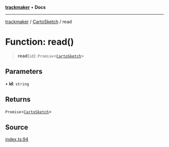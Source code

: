 [**trackmaker**](../../../index.md) • **Docs**

***

[trackmaker](../../../globals.md) / [CartoSketch](../index.md) / read

# Function: read()

> **read**(`id`): `Promise`\<[`CartoSketch`](../../../classes/CartoSketch.md)\>

## Parameters

• **id**: `string`

## Returns

`Promise`\<[`CartoSketch`](../../../classes/CartoSketch.md)\>

## Source

[index.ts:94](https://github.com/Anson2251/trackmaker/blob/0370d3a06207a9d77c9f82b6a817216c8649e9c8/src/utils/cartosketch/index.ts#L94)

